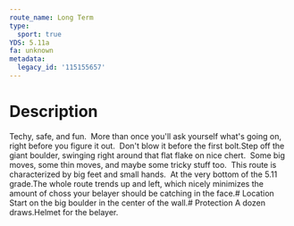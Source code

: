 ```yaml
---
route_name: Long Term
type:
  sport: true
YDS: 5.11a
fa: unknown
metadata:
  legacy_id: '115155657'
---
```

# Description
Techy, safe, and fun.  More than once you'll ask yourself what's going on, right before you figure it out.  Don't blow it before the first bolt.Step off the giant boulder, swinging right around that flat flake on nice chert.  Some big moves, some thin moves, and maybe some tricky stuff too.  This route is characterized by big feet and small hands.  At the very bottom of the 5.11 grade.The whole route trends up and left, which nicely minimizes the amount of choss your belayer should be catching in the face.# Location
Start on the big boulder in the center of the wall.# Protection
A dozen draws.Helmet for the belayer.